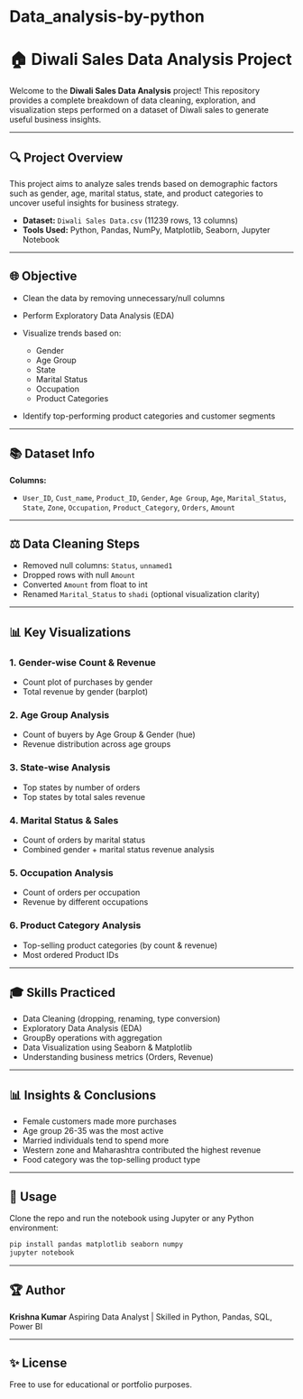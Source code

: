 # Data_analysis-by-python
# 🏠 Diwali Sales Data Analysis Project

Welcome to the **Diwali Sales Data Analysis** project! This repository provides a complete breakdown of data cleaning, exploration, and visualization steps performed on a dataset of Diwali sales to generate useful business insights.

---

## 🔍 Project Overview

This project aims to analyze sales trends based on demographic factors such as gender, age, marital status, state, and product categories to uncover useful insights for business strategy.

* **Dataset:** `Diwali Sales Data.csv` (11239 rows, 13 columns)
* **Tools Used:** Python, Pandas, NumPy, Matplotlib, Seaborn, Jupyter Notebook

---

## 🌐 Objective

* Clean the data by removing unnecessary/null columns
* Perform Exploratory Data Analysis (EDA)
* Visualize trends based on:

  * Gender
  * Age Group
  * State
  * Marital Status
  * Occupation
  * Product Categories
* Identify top-performing product categories and customer segments

---

## 📚 Dataset Info

**Columns:**

* `User_ID`, `Cust_name`, `Product_ID`, `Gender`, `Age Group`, `Age`, `Marital_Status`, `State`, `Zone`, `Occupation`, `Product_Category`, `Orders`, `Amount`

---

## ⚖️ Data Cleaning Steps

* Removed null columns: `Status`, `unnamed1`
* Dropped rows with null `Amount`
* Converted `Amount` from float to int
* Renamed `Marital_Status` to `shadi` (optional visualization clarity)

---

## 📊 Key Visualizations

### 1. **Gender-wise Count & Revenue**

* Count plot of purchases by gender
* Total revenue by gender (barplot)

### 2. **Age Group Analysis**

* Count of buyers by Age Group & Gender (hue)
* Revenue distribution across age groups

### 3. **State-wise Analysis**

* Top states by number of orders
* Top states by total sales revenue

### 4. **Marital Status & Sales**

* Count of orders by marital status
* Combined gender + marital status revenue analysis

### 5. **Occupation Analysis**

* Count of orders per occupation
* Revenue by different occupations

### 6. **Product Category Analysis**

* Top-selling product categories (by count & revenue)
* Most ordered Product IDs

---

## 🎓 Skills Practiced

* Data Cleaning (dropping, renaming, type conversion)
* Exploratory Data Analysis (EDA)
* GroupBy operations with aggregation
* Data Visualization using Seaborn & Matplotlib
* Understanding business metrics (Orders, Revenue)

---

## 📊 Insights & Conclusions

* Female customers made more purchases
* Age group 26-35 was the most active
* Married individuals tend to spend more
* Western zone and Maharashtra contributed the highest revenue
* Food category was the top-selling product type

---

## 💼 Usage

Clone the repo and run the notebook using Jupyter or any Python environment:

```bash
pip install pandas matplotlib seaborn numpy
jupyter notebook
```

---

## 🏆 Author

**Krishna Kumar**
Aspiring Data Analyst | Skilled in Python, Pandas, SQL, Power BI

---

## ✨ License

Free to use for educational or portfolio purposes.

